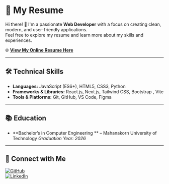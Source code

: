 # 🚀 My Resume

Hi there! 👋 I'm a passionate **Web Developer** with a focus on creating clean, modern, and user-friendly applications.  
Feel free to explore my resume and learn more about my skills and experiences.

🌐 **[View My Online Resume Here](https://mindenry.github.io/Resume/)**  

---

## 🛠️ Technical Skills

- **Languages:** JavaScript (ES6+), HTML5, CSS3, Python  
- **Frameworks & Libraries:** React.js, Next.js, Tailwind CSS, Bootstrap  , Vite
- **Tools & Platforms:** Git, GitHub, VS Code, Figma  

---

## 📚 Education

- **Bachelor’s in Computer Engineering ** – Mahanakorn University of Technology 
  *Graduation Year: 2026*  

---


## 🔗 Connect with Me

[![GitHub](https://img.shields.io/badge/GitHub-%2312100E.svg?logo=github&logoColor=white)](https://github.com/mindenry)  
[![LinkedIn](https://img.shields.io/badge/LinkedIn-%230077B5.svg?logo=linkedin&logoColor=white)]([https://www.linkedin.com/in/yourprofile/](https://www.linkedin.com/in/peerawit-lakhampa-627798339/))  
